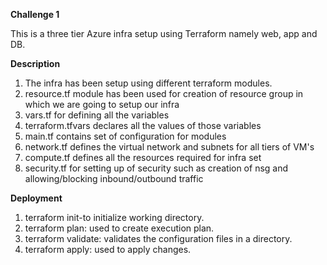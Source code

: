 **Challenge 1**

This is a three tier Azure infra setup using Terraform  namely web, app and DB. 

**Description**
1. The infra has been setup using different terraform modules.
2. resource.tf module has been used for creation of resource group in which we are going to setup our infra
3. vars.tf for defining all the variables
4. terraform.tfvars declares all the values of those variables
5. main.tf contains set of configuration for modules
6. network.tf defines the virtual network and subnets for all tiers of VM's
7. compute.tf defines all the resources required for infra set
8. security.tf for setting up of security such as creation of nsg and allowing/blocking inbound/outbound traffic

**Deployment**
1. terraform init-to initialize working directory.
2. terraform plan: used to create execution plan.
3. terraform validate: validates the configuration files in a directory.
4. terraform apply: used to apply changes.
